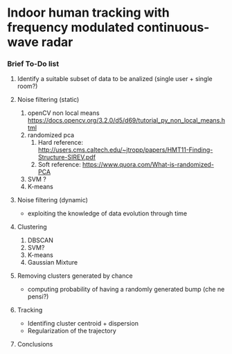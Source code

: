 # Indoor human tracking with frequency modulated continuous-wave radar

### Brief To-Do list
1. Identify a suitable subset of data to be analized (single user + single room?)
2. Noise filtering (static)
	1. openCV non local means
	https://docs.opencv.org/3.2.0/d5/d69/tutorial_py_non_local_means.html
	2. randomized pca 
		1. Hard reference: http://users.cms.caltech.edu/~jtropp/papers/HMT11-Finding-Structure-SIREV.pdf
		2. Soft reference: https://www.quora.com/What-is-randomized-PCA
	3. SVM ?
	4. K-means

3. Noise filtering (dynamic) 
	- exploiting the knowledge of data evolution through time
4. Clustering
	1. DBSCAN
	2. SVM?
	3. K-means
	4. Gaussian Mixture
5. Removing clusters generated by chance
	- computing probability of having a randomly generated bump (che ne pensi?)
6. Tracking
	- Identifing cluster centroid + dispersion
	- Regularization of the trajectory
7. Conclusions
